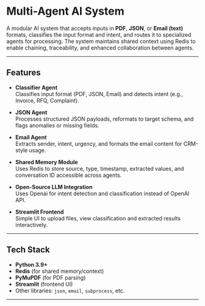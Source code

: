 # Multi-Agent AI System

A modular AI system that accepts inputs in **PDF**, **JSON**, or **Email (text)** formats, classifies the input format and intent, and routes it to specialized agents for processing. The system maintains shared context using Redis to enable chaining, traceability, and enhanced collaboration between agents.

---

## Features

- **Classifier Agent**  
  Classifies input format (PDF, JSON, Email) and detects intent (e.g., Invoice, RFQ, Complaint).

- **JSON Agent**  
  Processes structured JSON payloads, reformats to target schema, and flags anomalies or missing fields.

- **Email Agent**  
  Extracts sender, intent, urgency, and formats the email content for CRM-style usage.

- **Shared Memory Module**  
  Uses Redis to store source, type, timestamp, extracted values, and conversation ID accessible across agents.

- **Open-Source LLM Integration**  
  Uses Openai for intent detection and classification instead of OpenAI API.

- **Streamlit Frontend**  
  Simple UI to upload files, view classification and extracted results interactively.

---

## Tech Stack

- **Python 3.9+**
- **Redis** (for shared memory/context)
- **PyMuPDF** (for PDF parsing)
- **Streamlit** (frontend UI)
- Other libraries: `json`, `email`, `subprocess`, etc.

---




